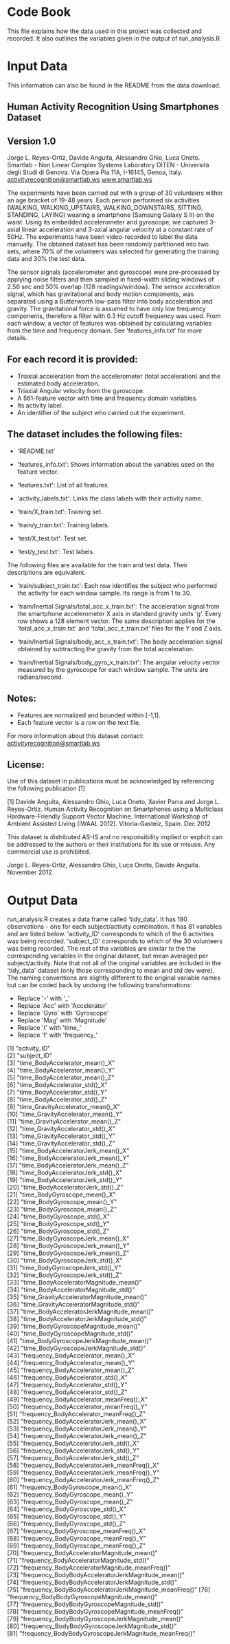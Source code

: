 # Code Book
This file explains how the data used in this project was collected and recorded. It also outlines the variables given in the output of run_analysis.R

# Input Data

This information can also be found in the README from the data download.

## Human Activity Recognition Using Smartphones Dataset
## Version 1.0

Jorge L. Reyes-Ortiz, Davide Anguita, Alessandro Ghio, Luca Oneto.
Smartlab - Non Linear Complex Systems Laboratory
DITEN - Università degli Studi di Genova.
Via Opera Pia 11A, I-16145, Genoa, Italy.
activityrecognition@smartlab.ws
www.smartlab.ws

The experiments have been carried out with a group of 30 volunteers within an age bracket of 19-48 years. Each person performed six activities (WALKING, WALKING_UPSTAIRS, WALKING_DOWNSTAIRS, SITTING, STANDING, LAYING) wearing a smartphone (Samsung Galaxy S II) on the waist. Using its embedded accelerometer and gyroscope, we captured 3-axial linear acceleration and 3-axial angular velocity at a constant rate of 50Hz. The experiments have been video-recorded to label the data manually. The obtained dataset has been randomly partitioned into two sets, where 70% of the volunteers was selected for generating the training data and 30% the test data. 

The sensor signals (accelerometer and gyroscope) were pre-processed by applying noise filters and then sampled in fixed-width sliding windows of 2.56 sec and 50% overlap (128 readings/window). The sensor acceleration signal, which has gravitational and body motion components, was separated using a Butterworth low-pass filter into body acceleration and gravity. The gravitational force is assumed to have only low frequency components, therefore a filter with 0.3 Hz cutoff frequency was used. From each window, a vector of features was obtained by calculating variables from the time and frequency domain. See 'features_info.txt' for more details. 

## For each record it is provided:
- Triaxial acceleration from the accelerometer (total acceleration) and the estimated body acceleration.
- Triaxial Angular velocity from the gyroscope. 
- A 561-feature vector with time and frequency domain variables. 
- Its activity label. 
- An identifier of the subject who carried out the experiment.

## The dataset includes the following files:
- 'README.txt'

- 'features_info.txt': Shows information about the variables used on the feature vector.

- 'features.txt': List of all features.

- 'activity_labels.txt': Links the class labels with their activity name.

- 'train/X_train.txt': Training set.

- 'train/y_train.txt': Training labels.

- 'test/X_test.txt': Test set.

- 'test/y_test.txt': Test labels.

The following files are available for the train and test data. Their descriptions are equivalent. 

- 'train/subject_train.txt': Each row identifies the subject who performed the activity for each window sample. Its range is from 1 to 30. 

- 'train/Inertial Signals/total_acc_x_train.txt': The acceleration signal from the smartphone accelerometer X axis in standard gravity units 'g'. Every row shows a 128 element vector. The same description applies for the 'total_acc_x_train.txt' and 'total_acc_z_train.txt' files for the Y and Z axis. 

- 'train/Inertial Signals/body_acc_x_train.txt': The body acceleration signal obtained by subtracting the gravity from the total acceleration. 

- 'train/Inertial Signals/body_gyro_x_train.txt': The angular velocity vector measured by the gyroscope for each window sample. The units are radians/second. 

## Notes: 
- Features are normalized and bounded within [-1,1].
- Each feature vector is a row on the text file.

For more information about this dataset contact: activityrecognition@smartlab.ws

## License:
Use of this dataset in publications must be acknowledged by referencing the following publication [1] 

[1] Davide Anguita, Alessandro Ghio, Luca Oneto, Xavier Parra and Jorge L. Reyes-Ortiz. Human Activity Recognition on Smartphones using a Multiclass Hardware-Friendly Support Vector Machine. International Workshop of Ambient Assisted Living (IWAAL 2012). Vitoria-Gasteiz, Spain. Dec 2012

This dataset is distributed AS-IS and no responsibility implied or explicit can be addressed to the authors or their institutions for its use or misuse. Any commercial use is prohibited.

Jorge L. Reyes-Ortiz, Alessandro Ghio, Luca Oneto, Davide Anguita. November 2012.

# Output Data
run_analysis.R creates a data frame called 'tidy_data'. It has 180 observations - one for each subject/activity combination. It has 81 variables and are listed below. 'activity_ID' corresponds to which of the 6 activities was being recorded. 'subject_ID' corresponds to which of the 30 volunteers was being recorded. The rest of the variables are similar to the the corresponding variables in the original dataset, but mean averaged per subject/activity. Note that not all of the original variables are included in the 'tidy_data' dataset (only those corresponding to mean and std dev were). The naming conventions are slightly different to the original variable names but can be coded back by undoing the following transformations:
* Replace '-' with '_'
* Replace 'Acc' with 'Accelerator'
* Replace 'Gyro' with 'Gyroscope'
* Replace 'Mag' with 'Magnitude'
* Replace 't' with 'time_'
* Replace 'f' with 'frequency_'

 [1] "activity_ID"                                          
 [2] "subject_ID"                                           
 [3] "time_BodyAccelerator_mean()_X"                        
 [4] "time_BodyAccelerator_mean()_Y"                        
 [5] "time_BodyAccelerator_mean()_Z"                        
 [6] "time_BodyAccelerator_std()_X"                         
 [7] "time_BodyAccelerator_std()_Y"                         
 [8] "time_BodyAccelerator_std()_Z"                         
 [9] "time_GravityAccelerator_mean()_X"                     
[10] "time_GravityAccelerator_mean()_Y"                     
[11] "time_GravityAccelerator_mean()_Z"                     
[12] "time_GravityAccelerator_std()_X"                      
[13] "time_GravityAccelerator_std()_Y"                      
[14] "time_GravityAccelerator_std()_Z"                      
[15] "time_BodyAcceleratorJerk_mean()_X"                    
[16] "time_BodyAcceleratorJerk_mean()_Y"                    
[17] "time_BodyAcceleratorJerk_mean()_Z"                    
[18] "time_BodyAcceleratorJerk_std()_X"                     
[19] "time_BodyAcceleratorJerk_std()_Y"                     
[20] "time_BodyAcceleratorJerk_std()_Z"                     
[21] "time_BodyGyroscope_mean()_X"                          
[22] "time_BodyGyroscope_mean()_Y"                          
[23] "time_BodyGyroscope_mean()_Z"                          
[24] "time_BodyGyroscope_std()_X"                           
[25] "time_BodyGyroscope_std()_Y"                           
[26] "time_BodyGyroscope_std()_Z"                           
[27] "time_BodyGyroscopeJerk_mean()_X"                      
[28] "time_BodyGyroscopeJerk_mean()_Y"                      
[29] "time_BodyGyroscopeJerk_mean()_Z"                      
[30] "time_BodyGyroscopeJerk_std()_X"                       
[31] "time_BodyGyroscopeJerk_std()_Y"                       
[32] "time_BodyGyroscopeJerk_std()_Z"                       
[33] "time_BodyAcceleratorMagnitude_mean()"                 
[34] "time_BodyAcceleratorMagnitude_std()"                  
[35] "time_GravityAcceleratorMagnitude_mean()"              
[36] "time_GravityAcceleratorMagnitude_std()"               
[37] "time_BodyAcceleratorJerkMagnitude_mean()"             
[38] "time_BodyAcceleratorJerkMagnitude_std()"              
[39] "time_BodyGyroscopeMagnitude_mean()"                   
[40] "time_BodyGyroscopeMagnitude_std()"                    
[41] "time_BodyGyroscopeJerkMagnitude_mean()"               
[42] "time_BodyGyroscopeJerkMagnitude_std()"                
[43] "frequency_BodyAccelerator_mean()_X"                   
[44] "frequency_BodyAccelerator_mean()_Y"                   
[45] "frequency_BodyAccelerator_mean()_Z"                   
[46] "frequency_BodyAccelerator_std()_X"                    
[47] "frequency_BodyAccelerator_std()_Y"                    
[48] "frequency_BodyAccelerator_std()_Z"                    
[49] "frequency_BodyAccelerator_meanFreq()_X"               
[50] "frequency_BodyAccelerator_meanFreq()_Y"               
[51] "frequency_BodyAccelerator_meanFreq()_Z"               
[52] "frequency_BodyAcceleratorJerk_mean()_X"               
[53] "frequency_BodyAcceleratorJerk_mean()_Y"               
[54] "frequency_BodyAcceleratorJerk_mean()_Z"               
[55] "frequency_BodyAcceleratorJerk_std()_X"                
[56] "frequency_BodyAcceleratorJerk_std()_Y"                
[57] "frequency_BodyAcceleratorJerk_std()_Z"                
[58] "frequency_BodyAcceleratorJerk_meanFreq()_X"           
[59] "frequency_BodyAcceleratorJerk_meanFreq()_Y"           
[60] "frequency_BodyAcceleratorJerk_meanFreq()_Z"           
[61] "frequency_BodyGyroscope_mean()_X"                     
[62] "frequency_BodyGyroscope_mean()_Y"                     
[63] "frequency_BodyGyroscope_mean()_Z"                     
[64] "frequency_BodyGyroscope_std()_X"                      
[65] "frequency_BodyGyroscope_std()_Y"                      
[66] "frequency_BodyGyroscope_std()_Z"                      
[67] "frequency_BodyGyroscope_meanFreq()_X"                 
[68] "frequency_BodyGyroscope_meanFreq()_Y"                 
[69] "frequency_BodyGyroscope_meanFreq()_Z"                 
[70] "frequency_BodyAcceleratorMagnitude_mean()"            
[71] "frequency_BodyAcceleratorMagnitude_std()"             
[72] "frequency_BodyAcceleratorMagnitude_meanFreq()"        
[73] "frequency_BodyBodyAcceleratorJerkMagnitude_mean()"    
[74] "frequency_BodyBodyAcceleratorJerkMagnitude_std()"     
[75] "frequency_BodyBodyAcceleratorJerkMagnitude_meanFreq()"
[76] "frequency_BodyBodyGyroscopeMagnitude_mean()"          
[77] "frequency_BodyBodyGyroscopeMagnitude_std()"           
[78] "frequency_BodyBodyGyroscopeMagnitude_meanFreq()"      
[79] "frequency_BodyBodyGyroscopeJerkMagnitude_mean()"      
[80] "frequency_BodyBodyGyroscopeJerkMagnitude_std()"       
[81] "frequency_BodyBodyGyroscopeJerkMagnitude_meanFreq()"
